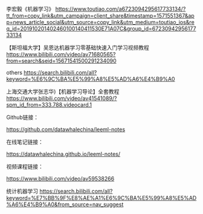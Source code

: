 李宏毅《机器学习》
https://www.toutiao.com/a6723094295617733134/?tt_from=copy_link&utm_campaign=client_share&timestamp=1571551367&app=news_article_social&utm_source=copy_link&utm_medium=toutiao_ios&req_id=201910201402460100140411530E71A07C&group_id=6723094295617733134

【斯坦福大学】吴恩达机器学习零基础快速入门学习视频教程
https://www.bilibili.com/video/av71680565?from=search&seid=15671541500291234090

others
https://search.bilibili.com/all?keyword=%E6%9C%BA%E5%99%A8%E5%AD%A6%E4%B9%A0

上海交通大学张志华)【机器学习导论】全套教程
https://www.bilibili.com/video/av41541089/?spm_id_from=333.788.videocard.1

Github链接：

https://github.com/datawhalechina/leeml-notes

在线笔记链接：

https://datawhalechina.github.io/leeml-notes/

视频课程链接：

https://www.bilibili.com/video/av59538266


统计机器学习
https://search.bilibili.com/all?keyword=%E7%BB%9F%E8%AE%A1%E6%9C%BA%E5%99%A8%E5%AD%A6%E4%B9%A0&from_source=nav_suggest
